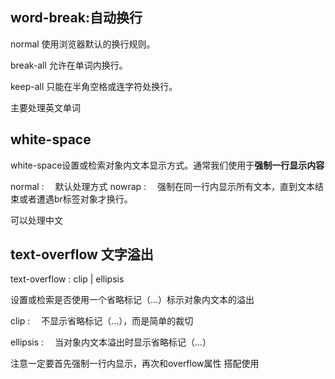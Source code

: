 ## word-break:自动换行

normal 使用浏览器默认的换行规则。

break-all 允许在单词内换行。

keep-all 只能在半角空格或连字符处换行。

主要处理英文单词



## white-space

white-space设置或检索对象内文本显示方式。通常我们使用于**强制一行显示内容**

normal : 　默认处理方式 nowrap : 　强制在同一行内显示所有文本，直到文本结束或者遭遇br标签对象才换行。

可以处理中文



## text-overflow 文字溢出

text-overflow : clip | ellipsis

设置或检索是否使用一个省略标记（...）标示对象内文本的溢出

clip : 　不显示省略标记（...），而是简单的裁切

ellipsis : 　当对象内文本溢出时显示省略标记（...）

注意一定要首先强制一行内显示，再次和overflow属性 搭配使用